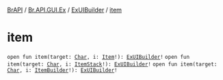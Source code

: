 [BrAPI](../../index.md) / [Br.API.GUI.Ex](../index.md) / [ExUIBuilder](index.md) / [item](./item.md)

# item

`open fun item(target: `[`Char`](https://kotlinlang.org/api/latest/jvm/stdlib/kotlin/-char/index.html)`, i: `[`Item`](../-item/index.md)`!): `[`ExUIBuilder`](index.md)`!`
`open fun item(target: `[`Char`](https://kotlinlang.org/api/latest/jvm/stdlib/kotlin/-char/index.html)`, i: `[`ItemStack`](https://hub.spigotmc.org/javadocs/spigot/org/bukkit/inventory/ItemStack.html)`!): `[`ExUIBuilder`](index.md)`!`
`open fun item(target: `[`Char`](https://kotlinlang.org/api/latest/jvm/stdlib/kotlin/-char/index.html)`, i: `[`ItemBuilder`](../../-br.-a-p-i/-item-builder/index.md)`!): `[`ExUIBuilder`](index.md)`!`